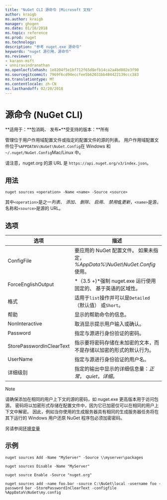 ```yaml
---
title: "NuGet CLI 源命令 |Microsoft 文档"
author: kraigb
ms.author: kraigb
manager: ghogen
ms.date: 01/18/2018
ms.topic: reference
ms.prod: nuget
ms.technology: 
description: "参考 nuget.exe 源命令"
keywords: "nuget 源引用，源命令"
ms.reviewer:
- karann-msft
- unniravindranathan
ms.openlocfilehash: 1e8204f5e1bf712f65d8efb14ca2a4bd802e3f90
ms.sourcegitcommit: 7969f6cd94eccfee5b62031bb404422139ccc383
ms.translationtype: MT
ms.contentlocale: zh-CN
ms.lasthandoff: 02/20/2018
---
```

# <a name="sources-command-nuget-cli"></a>源命令 (NuGet CLI)

**适用于：**包消耗、 发布&bullet;**受支持的版本：**所有

管理位于用户作用域配置文件或指定的配置文件的源的列表。 用户作用域配置文件位于`%APPDATA%\NuGet\NuGet.Config`在 Windows 和`~/.nuget/NuGet.Config`Mac/Linux 中。


请注意，nuget.org 的源 URL 是 `https://api.nuget.org/v3/index.json`。

## <a name="usage"></a>用法

```cli
nuget sources <operation> -Name <name> -Source <source>
```

其中`<operation>`是之一*列表、 添加、 删除、 启用、 禁用*或*更新*，`<name>`是源，名称和`<source>`是源的 URL。

## <a name="options"></a>选项

| 选项 | 描述 |
| --- | --- |
| ConfigFile | 要应用的 NuGet 配置文件。 如果未指定， *%AppData%\NuGet\NuGet.Config*使用。 |
| ForceEnglishOutput | *（3.5 +)*强制 nuget.exe 运行使用固定的、 基于英语的区域性。 |
| 格式 | 适用于`list`操作并可以是`Detailed`（默认值） 或`Short`。 |
| 帮助 | 显示的帮助命令的信息。 |
| NonInteractive | 取消显示提示用户输入或确认。 |
| Password | 指定与源进行身份验证的密码。 |
| StorePasswordInClearText | 指示要将密码存储在未加密的文本，而不是存储以加密的形式的默认行为。 |
| UserName | 指定与源进行身份验证的用户名。 |
| 详细级别 | 指定的输出中显示的详细信息量：*正常*， *quiet*，*详细*。 |

> [!Note]
> 请确保添加在相同的用户上下文的源的密码，如 nuget.exe 更高版本用于访问包源。 密码将以加密形式存储在配置文件中，因为它已加密仅可以在相同的用户上下文中解密。 因此，例如当你使用的生成服务器具有相同的生成服务器任务将在其下运行的 Windows 用户还原 NuGet 程序包必须加密密码。

另请参阅[环境变量](cli-ref-environment-variables.md)

## <a name="examples"></a>示例

```cli
nuget sources Add -Name "MyServer" -Source \\myserver\packages

nuget sources Disable -Name "MyServer"

nuget source Enable -Source "nuget.org"

nuget sources add -name foo.bar -source C:\NuGet\local -username foo -password bar -StorePasswordInClearText -configfile %AppData%\NuGet\my.config
```
